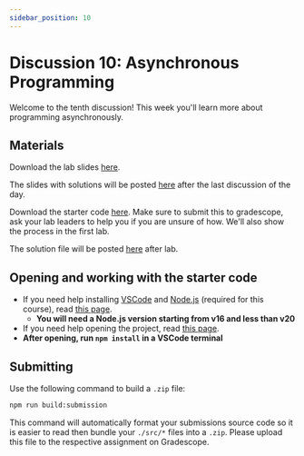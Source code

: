```yaml
---
sidebar_position: 10
---
```


# Discussion 10: Asynchronous Programming

Welcome to the tenth discussion! This week you'll learn more about programming asynchronously.

## Materials

Download the lab slides [here](https://github.com/umass-compsci-220/public-materials/raw/main/discussion/Lab%2010%20-%20No%20Solutions.pdf).

The slides with solutions will be posted [here](https://github.com/umass-compsci-220/public-materials/raw/main/discussion/Lab%2010%20-%20Solutions.pdf) after the last discussion of the day.

Download the starter code [here](https://github.com/umass-compsci-220/public-materials/raw/main/discussion/10-asynchronous-programming.zip). Make sure to submit this to gradescope, ask your lab leaders to help you if you are unsure of how. We'll also show the process in the first lab.

The solution file will be posted [here](https://raw.githubusercontent.com/umass-compsci-220/public-materials/main/discussion/10-asynchronous-programming.js) after lab.

## Opening and working with the starter code

- If you need help installing [VSCode](https://code.visualstudio.com/) and [Node.js](https://nodejs.org/) (required for this course), read [this page](/materials/tutorials/assignments/environment).
  - **You will need a Node.js version starting from v16 and less than v20**
- If you need help opening the project, read [this page](/materials/tutorials/assignments/opening-an-assignment).
- **After opening, run `npm install` in a VSCode terminal**

## Submitting

Use the following command to build a `.zip` file:

```sh
npm run build:submission
```

This command will automatically format your submissions source code so it is easier to read then bundle your `./src/*` files into a `.zip`. Please upload this file to the respective assignment on Gradescope.
